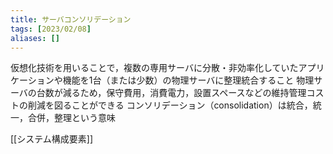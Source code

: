 ```yaml
---
title: サーバコンソリデーション
tags: [2023/02/08]
aliases: []
---
```


仮想化技術を用いることで，複数の専用サーバに分散・非効率化していたアプリケーションや機能を1台（または少数）の物理サーバに整理統合すること
物理サーバの台数が減るため，保守費用，消費電力，設置スペースなどの維持管理コストの削減を図ることができる
コンソリデーション（consolidation）は統合，統一，合併，整理という意味

[[システム構成要素]]